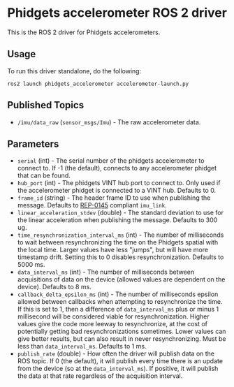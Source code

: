 Phidgets accelerometer ROS 2 driver
===================================

This is the ROS 2 driver for Phidgets accelerometers.

Usage
-----

To run this driver standalone, do the following:

    ros2 launch phidgets_accelerometer accelerometer-launch.py

Published Topics
----------------

* `/imu/data_raw` (`sensor_msgs/Imu`) - The raw accelerometer data.

Parameters
----------

* `serial` (int) - The serial number of the phidgets accelerometer to connect to.  If -1 (the default), connects to any accelerometer phidget that can be found.
* `hub_port` (int) - The phidgets VINT hub port to connect to.  Only used if the accelerometer phidget is connected to a VINT hub.  Defaults to 0.
* `frame_id` (string) - The header frame ID to use when publishing the message.  Defaults to [REP-0145](http://www.ros.org/reps/rep-0145.html) compliant `imu_link`.
* `linear_acceleration_stdev` (double) - The standard deviation to use for the linear acceleration when publishing the message.  Defaults to 300 ug.
* `time_resynchronization_interval_ms` (int) - The number of milliseconds to wait between resynchronizing the time on the Phidgets spatial with the local time.  Larger values have less "jumps", but will have more timestamp drift.  Setting this to 0 disables resynchronization.  Defaults to 5000 ms.
* `data_interval_ms` (int) - The number of milliseconds between acquisitions of data on the device (allowed values are dependent on the device).  Defaults to 8 ms.
* `callback_delta_epsilon_ms` (int) - The number of milliseconds epsilon allowed between callbacks when attempting to resynchronize the time.  If this is set to 1, then a difference of `data_interval_ms` plus or minus 1 millisecond will be considered viable for resynchronization.  Higher values give the code more leeway to resynchronize, at the cost of potentially getting bad resynchronizations sometimes.  Lower values can give better results, but can also result in never resynchronizing.  Must be less than `data_interval_ms`.  Defaults to 1 ms.
* `publish_rate` (double) - How often the driver will publish data on the ROS topic.  If 0 (the default), it will publish every time there is an update from the device (so at the `data_interval_ms`).  If positive, it will publish the data at that rate regardless of the acquisition interval.

